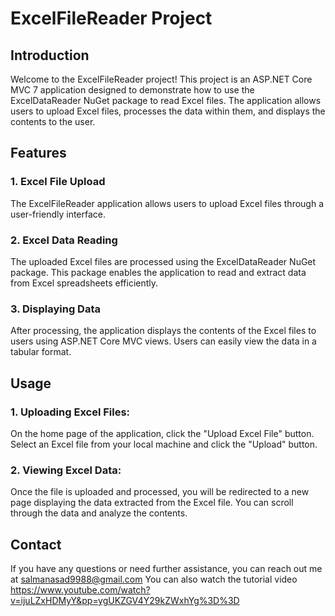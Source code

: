 # ExcelFileReader Project
## Introduction
Welcome to the ExcelFileReader project! This project is an ASP.NET Core MVC 7 application designed to demonstrate how to use the ExcelDataReader NuGet package to read Excel files. The application allows users to upload Excel files, processes the data within them, and displays the contents to the user.

## Features
### 1. Excel File Upload
The ExcelFileReader application allows users to upload Excel files through a user-friendly interface.

### 2. Excel Data Reading
The uploaded Excel files are processed using the ExcelDataReader NuGet package. This package enables the application to read and extract data from Excel spreadsheets efficiently.

### 3. Displaying Data
After processing, the application displays the contents of the Excel files to users using ASP.NET Core MVC views. Users can easily view the data in a tabular format.

## Usage
### 1. Uploading Excel Files:
On the home page of the application, click the "Upload Excel File" button. Select an Excel file from your local machine and click the "Upload" button.

### 2. Viewing Excel Data:
Once the file is uploaded and processed, you will be redirected to a new page displaying the data extracted from the Excel file. You can scroll through the data and analyze the contents.

## Contact
If you have any questions or need further assistance, you can reach out me at salmanasad9988@gmail.com
You can also watch the tutorial video https://www.youtube.com/watch?v=ijuLZxHDMyY&pp=ygUKZGV4Y29kZWxhYg%3D%3D
